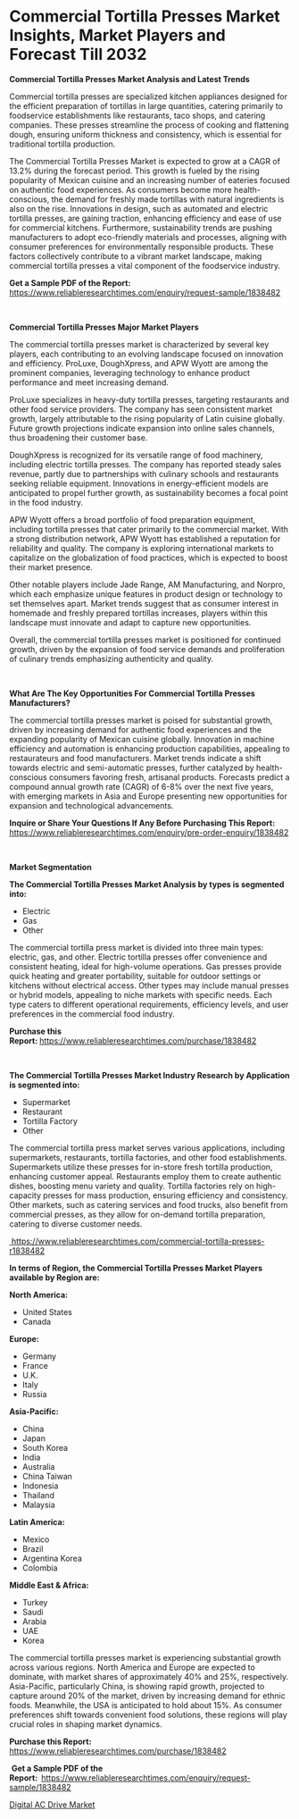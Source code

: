 <p><h1>Commercial Tortilla Presses Market Insights, Market Players and Forecast Till 2032</h1></p><p><strong>Commercial Tortilla Presses Market Analysis and Latest Trends</strong></p>
<p><p>Commercial tortilla presses are specialized kitchen appliances designed for the efficient preparation of tortillas in large quantities, catering primarily to foodservice establishments like restaurants, taco shops, and catering companies. These presses streamline the process of cooking and flattening dough, ensuring uniform thickness and consistency, which is essential for traditional tortilla production.</p><p>The Commercial Tortilla Presses Market is expected to grow at a CAGR of 13.2% during the forecast period. This growth is fueled by the rising popularity of Mexican cuisine and an increasing number of eateries focused on authentic food experiences. As consumers become more health-conscious, the demand for freshly made tortillas with natural ingredients is also on the rise. Innovations in design, such as automated and electric tortilla presses, are gaining traction, enhancing efficiency and ease of use for commercial kitchens. Furthermore, sustainability trends are pushing manufacturers to adopt eco-friendly materials and processes, aligning with consumer preferences for environmentally responsible products. These factors collectively contribute to a vibrant market landscape, making commercial tortilla presses a vital component of the foodservice industry.</p></p>
<p><strong>Get a Sample PDF of the Report:&nbsp;</strong> <a href="https://www.reliableresearchtimes.com/enquiry/request-sample/1838482?utm_campaign=2740&utm_medium=2&utm_source=Github&utm_content=ia&utm_term=12042025&utm_id=commercial-tortilla-presses">https://www.reliableresearchtimes.com/enquiry/request-sample/1838482</a></p>
<p>&nbsp;</p>
<p><strong>Commercial Tortilla Presses Major Market Players</strong></p>
<p><p>The commercial tortilla presses market is characterized by several key players, each contributing to an evolving landscape focused on innovation and efficiency. ProLuxe, DoughXpress, and APW Wyott are among the prominent companies, leveraging technology to enhance product performance and meet increasing demand.</p><p>ProLuxe specializes in heavy-duty tortilla presses, targeting restaurants and other food service providers. The company has seen consistent market growth, largely attributable to the rising popularity of Latin cuisine globally. Future growth projections indicate expansion into online sales channels, thus broadening their customer base.</p><p>DoughXpress is recognized for its versatile range of food machinery, including electric tortilla presses. The company has reported steady sales revenue, partly due to partnerships with culinary schools and restaurants seeking reliable equipment. Innovations in energy-efficient models are anticipated to propel further growth, as sustainability becomes a focal point in the food industry.</p><p>APW Wyott offers a broad portfolio of food preparation equipment, including tortilla presses that cater primarily to the commercial market. With a strong distribution network, APW Wyott has established a reputation for reliability and quality. The company is exploring international markets to capitalize on the globalization of food practices, which is expected to boost their market presence.</p><p>Other notable players include Jade Range, AM Manufacturing, and Norpro, which each emphasize unique features in product design or technology to set themselves apart. Market trends suggest that as consumer interest in homemade and freshly prepared tortillas increases, players within this landscape must innovate and adapt to capture new opportunities.</p><p>Overall, the commercial tortilla presses market is positioned for continued growth, driven by the expansion of food service demands and proliferation of culinary trends emphasizing authenticity and quality.</p></p>
<p>&nbsp;</p>
<p><strong>What Are The Key Opportunities For Commercial Tortilla Presses Manufacturers?</strong></p>
<p><p>The commercial tortilla presses market is poised for substantial growth, driven by increasing demand for authentic food experiences and the expanding popularity of Mexican cuisine globally. Innovation in machine efficiency and automation is enhancing production capabilities, appealing to restaurateurs and food manufacturers. Market trends indicate a shift towards electric and semi-automatic presses, further catalyzed by health-conscious consumers favoring fresh, artisanal products. Forecasts predict a compound annual growth rate (CAGR) of 6-8% over the next five years, with emerging markets in Asia and Europe presenting new opportunities for expansion and technological advancements.</p></p>
<p><strong>Inquire or Share Your Questions If Any Before Purchasing This Report:</strong> <a href="https://www.reliableresearchtimes.com/enquiry/pre-order-enquiry/1838482?utm_campaign=2740&utm_medium=2&utm_source=Github&utm_content=ia&utm_term=12042025&utm_id=commercial-tortilla-presses">https://www.reliableresearchtimes.com/enquiry/pre-order-enquiry/1838482</a></p>
<p>&nbsp;</p>
<p><strong>Market Segmentation</strong></p>
<p><strong>The Commercial Tortilla Presses Market Analysis by types is segmented into:</strong></p>
<p><ul><li>Electric</li><li>Gas</li><li>Other</li></ul></p>
<p><p>The commercial tortilla press market is divided into three main types: electric, gas, and other. Electric tortilla presses offer convenience and consistent heating, ideal for high-volume operations. Gas presses provide quick heating and greater portability, suitable for outdoor settings or kitchens without electrical access. Other types may include manual presses or hybrid models, appealing to niche markets with specific needs. Each type caters to different operational requirements, efficiency levels, and user preferences in the commercial food industry.</p></p>
<p><strong>Purchase this Report:&nbsp;</strong><a href="https://www.reliableresearchtimes.com/purchase/1838482?utm_campaign=2740&utm_medium=2&utm_source=Github&utm_content=ia&utm_term=12042025&utm_id=commercial-tortilla-presses">https://www.reliableresearchtimes.com/purchase/1838482</a></p>
<p>&nbsp;</p>
<p><strong>The Commercial Tortilla Presses Market Industry Research by Application is segmented into:</strong></p>
<p><ul><li>Supermarket</li><li>Restaurant</li><li>Tortilla Factory</li><li>Other</li></ul></p>
<p><p>The commercial tortilla press market serves various applications, including supermarkets, restaurants, tortilla factories, and other food establishments. Supermarkets utilize these presses for in-store fresh tortilla production, enhancing customer appeal. Restaurants employ them to create authentic dishes, boosting menu variety and quality. Tortilla factories rely on high-capacity presses for mass production, ensuring efficiency and consistency. Other markets, such as catering services and food trucks, also benefit from commercial presses, as they allow for on-demand tortilla preparation, catering to diverse customer needs.</p></p>
<p><a href="https://www.reliableresearchtimes.com/commercial-tortilla-presses-r1838482?utm_campaign=2740&utm_medium=2&utm_source=Github&utm_content=ia&utm_term=12042025&utm_id=commercial-tortilla-presses">&nbsp;https://www.reliableresearchtimes.com/commercial-tortilla-presses-r1838482</a></p>
<p><strong>In terms of Region, the Commercial Tortilla Presses Market Players available by Region are:</strong></p>
<p>
    <p> <strong> North America: </strong>
        <ul>
            <li>United States</li>
            <li>Canada</li>
        </ul>
        </p> 
    <p> <strong> Europe: </strong>
        <ul>
            <li>Germany</li>
            <li>France</li>
            <li>U.K.</li>
            <li>Italy</li>
            <li>Russia</li>
        </ul>
        </p> 
    <p> <strong> Asia-Pacific: </strong>
        <ul>
            <li>China</li>
            <li>Japan</li>
            <li>South Korea</li>
            <li>India</li>
            <li>Australia</li>
            <li>China Taiwan</li>
            <li>Indonesia</li>
            <li>Thailand</li>
            <li>Malaysia</li>
        </ul>
        </p> 
    <p> <strong> Latin America: </strong>
        <ul>
            <li>Mexico</li>
            <li>Brazil</li>
            <li>Argentina Korea</li>
            <li>Colombia</li>
        </ul>
        </p> 
    <p> <strong> Middle East & Africa: </strong>
        <ul>
            <li>Turkey</li>
            <li>Saudi</li>
            <li>Arabia</li>
            <li>UAE</li>
            <li>Korea</li>
        </ul>
    </p>
    </p>
<p><p>The commercial tortilla presses market is experiencing substantial growth across various regions. North America and Europe are expected to dominate, with market shares of approximately 40% and 25%, respectively. Asia-Pacific, particularly China, is showing rapid growth, projected to capture around 20% of the market, driven by increasing demand for ethnic foods. Meanwhile, the USA is anticipated to hold about 15%. As consumer preferences shift towards convenient food solutions, these regions will play crucial roles in shaping market dynamics.</p></p>
<p><strong>Purchase this Report: </strong><a href="https://www.reliableresearchtimes.com/purchase/1838482?utm_campaign=2740&utm_medium=2&utm_source=Github&utm_content=ia&utm_term=12042025&utm_id=commercial-tortilla-presses">https://www.reliableresearchtimes.com/purchase/1838482</a></p>
<p>&nbsp;<strong>Get a Sample PDF of the Report:&nbsp;&nbsp;</strong><a href="https://www.reliableresearchtimes.com/enquiry/request-sample/1838482?utm_campaign=2740&utm_medium=2&utm_source=Github&utm_content=ia&utm_term=12042025&utm_id=commercial-tortilla-presses">https://www.reliableresearchtimes.com/enquiry/request-sample/1838482</a></p>
<p><strong></strong></p>
<p><p><a href="https://github.com/parthplagaf6/Market-Research-Report-List-1/blob/main/digital-ac-drive-market.md?utm_campaign=2740&utm_medium=2&utm_source=Github&utm_content=ia&utm_term=12042025&utm_id=commercial-tortilla-presses">Digital AC Drive Market</a></p></p>